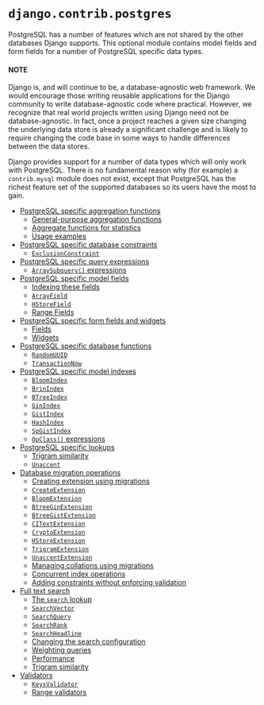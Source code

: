 # `django.contrib.postgres`

PostgreSQL has a number of features which are not shared by the other databases
Django supports. This optional module contains model fields and form fields for
a number of PostgreSQL specific data types.

#### NOTE
Django is, and will continue to be, a database-agnostic web framework. We
would encourage those writing reusable applications for the Django
community to write database-agnostic code where practical. However, we
recognize that real world projects written using Django need not be
database-agnostic. In fact, once a project reaches a given size changing
the underlying data store is already a significant challenge and is likely
to require changing the code base in some ways to handle differences
between the data stores.

Django provides support for a number of data types which will
only work with PostgreSQL. There is no fundamental reason why (for example)
a `contrib.mysql` module does not exist, except that PostgreSQL has the
richest feature set of the supported databases so its users have the most
to gain.

* [PostgreSQL specific aggregation functions](aggregates.md)
  * [General-purpose aggregation functions](aggregates.md#general-purpose-aggregation-functions)
  * [Aggregate functions for statistics](aggregates.md#aggregate-functions-for-statistics)
  * [Usage examples](aggregates.md#usage-examples)
* [PostgreSQL specific database constraints](constraints.md)
  * [`ExclusionConstraint`](constraints.md#exclusionconstraint)
* [PostgreSQL specific query expressions](expressions.md)
  * [`ArraySubquery()` expressions](expressions.md#arraysubquery-expressions)
* [PostgreSQL specific model fields](fields.md)
  * [Indexing these fields](fields.md#indexing-these-fields)
  * [`ArrayField`](fields.md#arrayfield)
  * [`HStoreField`](fields.md#hstorefield)
  * [Range Fields](fields.md#range-fields)
* [PostgreSQL specific form fields and widgets](forms.md)
  * [Fields](forms.md#fields)
  * [Widgets](forms.md#widgets)
* [PostgreSQL specific database functions](functions.md)
  * [`RandomUUID`](functions.md#randomuuid)
  * [`TransactionNow`](functions.md#transactionnow)
* [PostgreSQL specific model indexes](indexes.md)
  * [`BloomIndex`](indexes.md#bloomindex)
  * [`BrinIndex`](indexes.md#brinindex)
  * [`BTreeIndex`](indexes.md#btreeindex)
  * [`GinIndex`](indexes.md#ginindex)
  * [`GistIndex`](indexes.md#gistindex)
  * [`HashIndex`](indexes.md#hashindex)
  * [`SpGistIndex`](indexes.md#spgistindex)
  * [`OpClass()` expressions](indexes.md#opclass-expressions)
* [PostgreSQL specific lookups](lookups.md)
  * [Trigram similarity](lookups.md#trigram-similarity)
  * [`Unaccent`](lookups.md#unaccent)
* [Database migration operations](operations.md)
  * [Creating extension using migrations](operations.md#creating-extension-using-migrations)
  * [`CreateExtension`](operations.md#createextension)
  * [`BloomExtension`](operations.md#bloomextension)
  * [`BtreeGinExtension`](operations.md#btreeginextension)
  * [`BtreeGistExtension`](operations.md#btreegistextension)
  * [`CITextExtension`](operations.md#citextextension)
  * [`CryptoExtension`](operations.md#cryptoextension)
  * [`HStoreExtension`](operations.md#hstoreextension)
  * [`TrigramExtension`](operations.md#trigramextension)
  * [`UnaccentExtension`](operations.md#unaccentextension)
  * [Managing collations using migrations](operations.md#managing-collations-using-migrations)
  * [Concurrent index operations](operations.md#concurrent-index-operations)
  * [Adding constraints without enforcing validation](operations.md#adding-constraints-without-enforcing-validation)
* [Full text search](search.md)
  * [The `search` lookup](search.md#the-search-lookup)
  * [`SearchVector`](search.md#searchvector)
  * [`SearchQuery`](search.md#searchquery)
  * [`SearchRank`](search.md#searchrank)
  * [`SearchHeadline`](search.md#searchheadline)
  * [Changing the search configuration](search.md#changing-the-search-configuration)
  * [Weighting queries](search.md#weighting-queries)
  * [Performance](search.md#performance)
  * [Trigram similarity](search.md#trigram-similarity)
* [Validators](validators.md)
  * [`KeysValidator`](validators.md#keysvalidator)
  * [Range validators](validators.md#range-validators)
